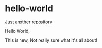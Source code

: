 # hello-world
Just another repository

Hello World, 

This is new, Not really sure what it's all about!
